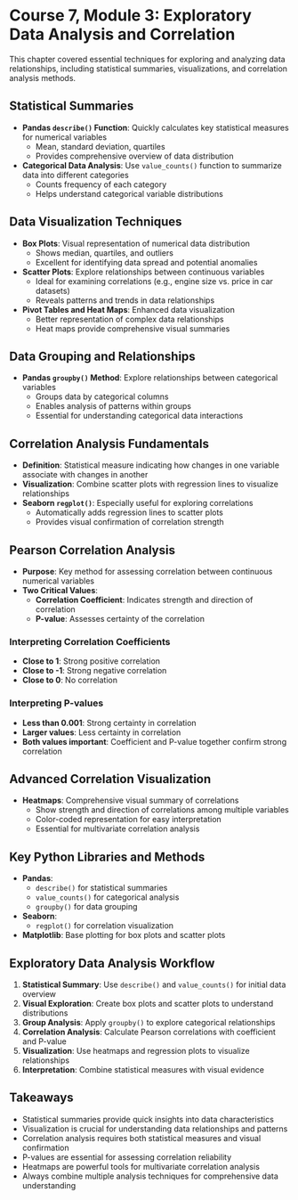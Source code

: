 # Course 7, Module 3: Exploratory Data Analysis and Correlation

This chapter covered essential techniques for exploring and analyzing data relationships, including statistical summaries, visualizations, and correlation analysis methods.

## Statistical Summaries
- **Pandas `describe()` Function**: Quickly calculates key statistical measures for numerical variables
  - Mean, standard deviation, quartiles
  - Provides comprehensive overview of data distribution
- **Categorical Data Analysis**: Use `value_counts()` function to summarize data into different categories
  - Counts frequency of each category
  - Helps understand categorical variable distributions

## Data Visualization Techniques
- **Box Plots**: Visual representation of numerical data distribution
  - Shows median, quartiles, and outliers
  - Excellent for identifying data spread and potential anomalies
- **Scatter Plots**: Explore relationships between continuous variables
  - Ideal for examining correlations (e.g., engine size vs. price in car datasets)
  - Reveals patterns and trends in data relationships
- **Pivot Tables and Heat Maps**: Enhanced data visualization
  - Better representation of complex data relationships
  - Heat maps provide comprehensive visual summaries

## Data Grouping and Relationships
- **Pandas `groupby()` Method**: Explore relationships between categorical variables
  - Groups data by categorical columns
  - Enables analysis of patterns within groups
  - Essential for understanding categorical data interactions

## Correlation Analysis Fundamentals
- **Definition**: Statistical measure indicating how changes in one variable associate with changes in another
- **Visualization**: Combine scatter plots with regression lines to visualize relationships
- **Seaborn `regplot()`**: Especially useful for exploring correlations
  - Automatically adds regression lines to scatter plots
  - Provides visual confirmation of correlation strength

## Pearson Correlation Analysis
- **Purpose**: Key method for assessing correlation between continuous numerical variables
- **Two Critical Values**:
  - **Correlation Coefficient**: Indicates strength and direction of correlation
  - **P-value**: Assesses certainty of the correlation

### Interpreting Correlation Coefficients
- **Close to 1**: Strong positive correlation
- **Close to -1**: Strong negative correlation  
- **Close to 0**: No correlation

### Interpreting P-values
- **Less than 0.001**: Strong certainty in correlation
- **Larger values**: Less certainty in correlation
- **Both values important**: Coefficient and P-value together confirm strong correlation

## Advanced Correlation Visualization
- **Heatmaps**: Comprehensive visual summary of correlations
  - Show strength and direction of correlations among multiple variables
  - Color-coded representation for easy interpretation
  - Essential for multivariate correlation analysis

## Key Python Libraries and Methods
- **Pandas**:
  - `describe()` for statistical summaries
  - `value_counts()` for categorical analysis
  - `groupby()` for data grouping
- **Seaborn**:
  - `regplot()` for correlation visualization
- **Matplotlib**: Base plotting for box plots and scatter plots

## Exploratory Data Analysis Workflow
1. **Statistical Summary**: Use `describe()` and `value_counts()` for initial data overview
2. **Visual Exploration**: Create box plots and scatter plots to understand distributions
3. **Group Analysis**: Apply `groupby()` to explore categorical relationships
4. **Correlation Analysis**: Calculate Pearson correlations with coefficient and P-value
5. **Visualization**: Use heatmaps and regression plots to visualize relationships
6. **Interpretation**: Combine statistical measures with visual evidence

## Takeaways
- Statistical summaries provide quick insights into data characteristics
- Visualization is crucial for understanding data relationships and patterns
- Correlation analysis requires both statistical measures and visual confirmation
- P-values are essential for assessing correlation reliability
- Heatmaps are powerful tools for multivariate correlation analysis
- Always combine multiple analysis techniques for comprehensive data understanding
